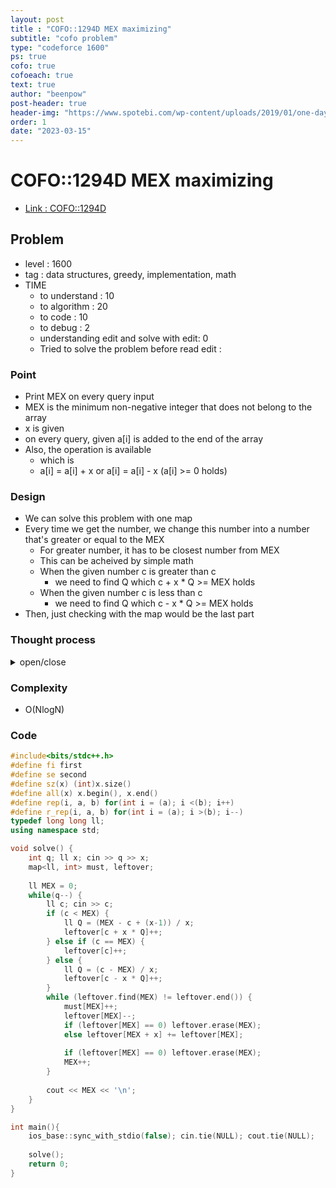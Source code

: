 ```yaml
---
layout: post
title : "COFO::1294D MEX maximizing"
subtitle: "cofo problem"
type: "codeforce 1600"
ps: true
cofo: true
cofoeach: true
text: true
author: "beenpow"
post-header: true
header-img: "https://www.spotebi.com/wp-content/uploads/2019/01/one-day-day-one-workout-motivation-spotebi.jpg"
order: 1
date: "2023-03-15"
---
```

# COFO::1294D MEX maximizing
- [Link : COFO::1294D](https://codeforces.com/contest/1294/problem/D)


## Problem 

- level : 1600
- tag : data structures, greedy, implementation, math
- TIME
  - to understand    : 10
  - to algorithm     : 20
  - to code          : 10
  - to debug         : 2
  - understanding edit and solve with edit: 0
  - Tried to solve the problem before read edit : 

### Point
- Print MEX on every query input
- MEX is the minimum non-negative integer that does not belong to the array
- x is given
- on every query, given a[i] is added to the end of the array
- Also, the operation is available
  - which is
  - a[i] = a[i] + x or a[i] = a[i] - x (a[i] >= 0 holds)

### Design
- We can solve this problem with one map
- Every time we get the number, we change this number into a number that's greater or equal to the MEX
  - For greater number, it has to be closest number from MEX
  - This can be acheived by simple math
  - When the given number c is greater than c
    - we need to find Q which c + x * Q >= MEX holds
  - When the given number c is less than c
    - we need to find Q which c - x * Q >= MEX holds
- Then, just checking with the map would be the last part

### Thought process

<details>
<summary> open/close </summary>

<!-- above empty line should exist -->

<pre>
. 앞에서부터 채워나가야함
. 1 <= q, x <= 4 * 1e5
. 0 <= y[j] <= 1e9

y[j] 마다 x 씩 빼면서 하기엔 너무 값이 큼


각 쿼리마다 별개이긴 하지만, 별개로 풀면 TLE 일듯
1 + 2 + ... + 4 * 1e5 하면 N^2 이라 TLE 임

즉, 이전 쿼리에서 사용한 결과를 사용해야함


MEX  = K 를 만들기 위해 사용된 최소 종류(A)는 따로 모아두고,
이 외에 남은 것들(B)도 따로 모아둬야할듯

B 에 이 남은 것들을 K 보다 크지만 가장 가까운 값들에 채워두고
필요한 숫자가 들어오면 땡! 하면 될듯

</pre>


</details>

### Complexity
- O(NlogN)

### Code

```cpp
#include<bits/stdc++.h>
#define fi first
#define se second
#define sz(x) (int)x.size()
#define all(x) x.begin(), x.end()
#define rep(i, a, b) for(int i = (a); i <(b); i++)
#define r_rep(i, a, b) for(int i = (a); i >(b); i--)
typedef long long ll;
using namespace std;

void solve() {
    int q; ll x; cin >> q >> x;
    map<ll, int> must, leftover;
    
    ll MEX = 0;
    while(q--) {
        ll c; cin >> c;
        if (c < MEX) {
            ll Q = (MEX - c + (x-1)) / x;
            leftover[c + x * Q]++;
        } else if (c == MEX) {
            leftover[c]++;
        } else {
            ll Q = (c - MEX) / x;
            leftover[c - x * Q]++;
        }
        while (leftover.find(MEX) != leftover.end()) {
            must[MEX]++;
            leftover[MEX]--;
            if (leftover[MEX] == 0) leftover.erase(MEX);
            else leftover[MEX + x] += leftover[MEX];
            
            if (leftover[MEX] == 0) leftover.erase(MEX);
            MEX++;
        }
        
        cout << MEX << '\n';
    }
}

int main(){
    ios_base::sync_with_stdio(false); cin.tie(NULL); cout.tie(NULL);
    
    solve();
    return 0;
}
```
